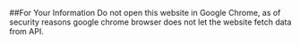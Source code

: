 ##For Your Information
Do not open this website in Google Chrome, as of security reasons google chrome browser does not let the website fetch data from API.
